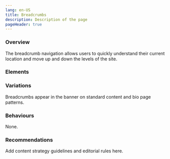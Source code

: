 ```yaml
---
lang: en-US
title: Breadcrumbs
description: Description of the page
pageHeader: true
---
```


### Overview
The breadcrumb navigation allows users to quickly understand their current location and move up and down the levels of the site.

### Elements
<PreviewImage :image="$withBase('/images/breadcrumbs.png')" :contents="[{ x: -1, y: 100, title: 'Home Icon', text: 'Breadcrumbs home icon' }, { x: 4, y: -100, title: 'Secondary page label', text: 'Breadcrumbs secondary page label' }, { x: 7.5, y: 100, title: 'Forward slash', text: 'Breadcrumbs forward slash' }, { x: 15, y: -100, title: 'Current page label', text: 'Breadcrumbs current page label' }]">
<template #code>
<CodeGroup>
  <CodeGroupItem title="HTML">

```html
  <nav aria-label="breadcrumb">
    <ol class="breadcrumb">
        <li class="breadcrumb-item"><a href="#" v-html="home"></a></li>
        <li class="breadcrumb-item"><a href="#">Breadcrumbs</a></li>
        <li class="breadcrumb-item active" aria-current="page">Breadcrumbs</li>
    </ol>
</nav>
```

  </CodeGroupItem>
</CodeGroup>
</template>
</PreviewImage>

### Variations
Breadcrumbs appear in the banner on standard content and bio page patterns.

### Behaviours
None.

### Recommendations
Add content strategy guidelines and editorial rules here.
